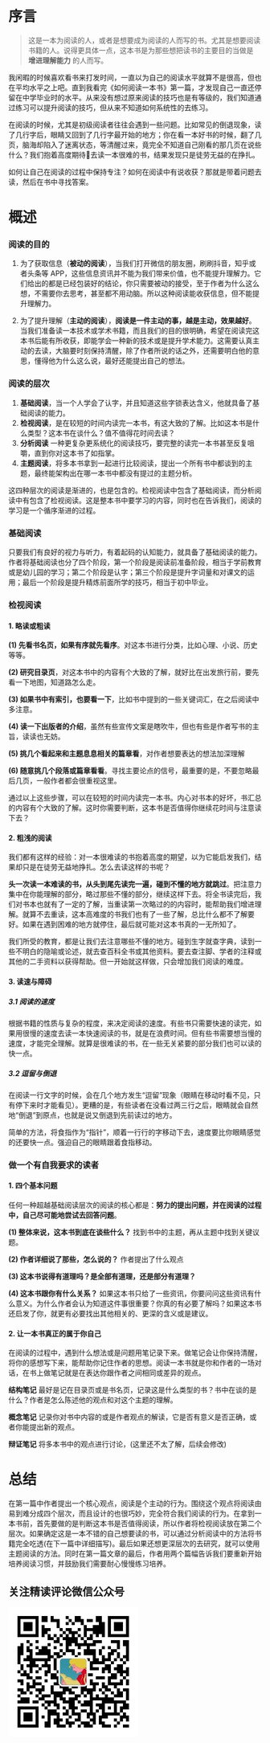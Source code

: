 # 序言

> 这是一本为阅读的人，或者是想要成为阅读的人而写的书。尤其是想要阅读书籍的人。说得更具体一点，这本书是为那些想把读书的主要目的当做是 **增进理解能力** 的人而写。

我闲暇的时候喜欢看书来打发时间，一直以为自己的阅读水平就算不是很高，但也在平均水平之上吧。直到我看完《如何阅读一本书》第一篇，才发现自己一直还停留在中学毕业时的水平。从来没有想过原来阅读的技巧也是有等级的，我们知道通过练习可以提升阅读的技巧，但从来不知道如何系统性的去练习。

在阅读的时候，尤其是初级阅读者往往会遇到一些问题。比如常见的倒退现象，读了几行字后，眼睛又回到了几行字最开始的地方；你在看一本好书的时候，翻了几页，脑海却陷入了迷离状态，等清醒过来，竟完全不知道自己刚看的那几页在说些什么？我们抱着高度期待去读一本很难的书，结果发现只是徒劳无益的在挣扎。

如何让自己在阅读的过程中保持专注？如何在阅读中有说收获？那就是带着问题去读，然后在书中寻找答案。

# 概述

### 阅读的目的

1. 为了获取信息（**被动的阅读**），当我们打开微信的朋友圈，刷刷抖音，知乎或者头条等 APP，这些信息资讯并不能为我们带来价值，也不能提升理解力。它们给出的都是已经包装好的结论，你只需要被动的接受，至于作者为什么这么想，不需要你去思考，甚至都不用动脑。所以这种阅读能收获信息，但不能提升理解力。

2. 为了提升理解（**主动的阅读**），**阅读是一件主动的事，越是主动，效果越好**。当我们准备读一本技术或学术书籍，而且我们的目的很明确，希望在阅读完这本书后能有所收获，即能学会一种新的技术或是提升学术能力。这需要认真主动的去读，大脑要时刻保持清醒，除了作者所说的话之外，还需要明白他的意思，懂得他为什么这么说，最好还能提出自己的想法。

### 阅读的层次

1. **基础阅读**，当一个人学会了认字，并且知道这些字锁表达含义，他就具备了基础阅读的能力。
2. **检视阅读**，是在较短的时间内读完一本书，有这大致的了解。比如这本书是什么类型？这本书在谈什么？值不值得花时间去读？
3. **分析阅读** 一种更复杂更系统化的阅读技巧，要完整的读完一本书甚至反复咀嚼，直到你对这本书了如指掌。
4. **主题阅读**，将多本书拿到一起进行比较阅读，提出一个所有书中都谈到的主题，最终能架构出在哪一本书中都没有提过的主题分析。

这四种层次的阅读是渐进的，也是包含的。检视阅读中包含了基础阅读，而分析阅读中有包含了检视阅读。这是整本书中要学习的内容，同时也在告诉我们，阅读的学习是一个循序渐进的过程。

### 基础阅读

只要我们有良好的视力与听力，有着起码的认知能力，就具备了基础阅读的能力。作者将基础阅读也分了四个阶段，第一个阶段是阅读前准备阶段，相当于学前教育或是幼儿园的学习；第二个阶段是认字；第三个阶段是提升字词量和对课文的运用；最后一个阶段是提升精炼前面所学的技巧，相当于初中毕业。

### 检视阅读

#### 1. 略读或粗读

**(1) 先看书名页，如果有序就先看序**。对这本书进行分类，比如心理、小说、历史等等。

**(2) 研究目录页**，对这本书中的内容有个大致的了解，就好比在出发旅行前，要先看一下地图，知道路怎么走。

**(3) 如果书中有索引，也要看一下**，比如书中提到的一些关键词汇，在之后阅读中多注意。

**(4) 读一下出版者的介绍**，虽然有些宣传文案是瞎吹牛，但也有些是作者写书的主旨，读读也无妨。

**(5) 挑几个看起来和主题息息相关的篇章看**，对作者想要表达的想法加深理解

**(6) 随意挑几个段落或篇章看看**。寻找主要论点的信号，最重要的是，不要忽略最后几页，一般作者都会很重视这里。

通过以上这些步骤，可以在较短的时间内读完一本书。内心对书本的好坏，书汇总的内容有个大致的了解。这时你需要判断，这本书是否值得你继续花时间与注意读下去？

#### 2. 粗浅的阅读

我们都有这样的经验：对一本很难读的书抱着高度的期望，以为它能启发我们，结果却只是在徒劳无益地挣扎。怎么去读这样的书呢？

**头一次读一本难读的书，从头到尾先读完一遍，碰到不懂的地方就跳过**。把注意力集中在你能理解的部分，略过那些不懂的部分，继续这样下去。将全书读完后，我们对书本也就有了一定的了解，当重读第一次略过的的内容时，能帮助我们增进理解。就算不去重读，这本高难度的书我们也有了一些了解，总比什么都不了解要好。如果在遇到困难的地方就停住，最后就可能对这本书真的一无所知了。

我们所受的教育，都是让我们去注意哪些不懂的地方。碰到生字就查字典，读到一些不明白的隐喻或论述，就去查百科全书或其他资料。要去查注脚、学者的注释或其他的二手资料以获得帮助。但一开始就这样做，只会增加我们阅读的难度。

#### 3. 读速与障碍

##### 3.1 阅读的速度

根据书籍的性质与复杂的程度，来决定阅读的速度。有些书只需要快速的读完，如果用很慢的速度去读一本快速阅读的书，就是在浪费时间。但有些书需要想当慢的速度，才能完全理解。就算是很难读的书，在一些无关紧要的部分我们也可以读的快一点。

##### 3.2 逗留与倒退

在阅读一行文字的时候，会在几个地方发生“逗留”现象（眼睛在移动时看不见，只有停下来时才能看见）。更糟的是，有些读者在没看过两三行之后，眼睛就会自然地“倒退”到原点，也就是说又倒退到先前读过的地方。

简单的方法，将食指作为“指针”，顺着一行行的字移动下去，速度要比你眼睛感觉的还要快一点。强迫自己的眼睛跟着食指移动。

### 做一个有自我要求的读者

#### 1. 四个基本问题

任何一种超越基础阅读层次的阅读的核心都是：**努力的提出问题，并在阅读的过程中，自己尽可能地尝试去回答问题**。

**(1) 整体来说，这本书到底在谈些什么？** 找到书中的主题，再从主题中找到关键议题。

**(2) 作者详细说了那些，怎么说的？** 作者提出了什么观点

**(3) 这本书说得有道理吗？是全部有道理，还是部分有道理？**

**(4) 这本书跟你有什么关系？** 如果这本书只给了一些资讯，你要问问这些资讯有什么意义。为什么作者会认为知道这件事很重要？你真的有必要了解吗？如果这本书还启发了你，就更有必要找出其他相关的、更深的含义或是建议。

#### 2. 让一本书真正的属于你自己

在阅读的过程中，遇到什么想法或是问题用笔记录下来。做笔记会让你保持清醒，将你的感想写下来，能帮助你记住作者的思想。阅读一本书就是你和作者的一场对话，在书上做笔记就是在表达你跟作者之间相同或差异的观点。

**结构笔记** 最好是记在目录页或是书名页，记录这是什么类型的书？书中在谈的是什么？作者是怎么陈述他的观点和对这个主题的理解。

**概念笔记** 记录你对书中内容的或是作者观点的解读，它是否有意义是否正确，或者你能提出新的观点。

**辩证笔记** 将多本书中的观点进行讨论，(这里还不太了解，后续会修改)

# 总结

在第一篇中作者提出一个核心观点，阅读是个主动的行为。围绕这个观点将阅读由易到难分成四个层次，而且设计的也很巧妙，完全符合我们阅读的行为。在拿到一本书前，首先要做的是判断这本书是否值得阅读，所以作者将检视阅读放在第二个层次。如果确定这是一本不错的自己想要读的书，可以通过分析阅读中的方法将书籍完全吃透(在下一篇中详细描写)。最后如果还想更深层次的去研究，就可以使用主题阅读的方法。同时在第一篇文章的最后，作者用两个篇幅告诉我们要重新开始培养阅读习惯，并鼓励我们需要耐心慢慢练习培养。

## 关注精读评论微信公众号

![s](../assets/jdpl_qrcode.jpg)